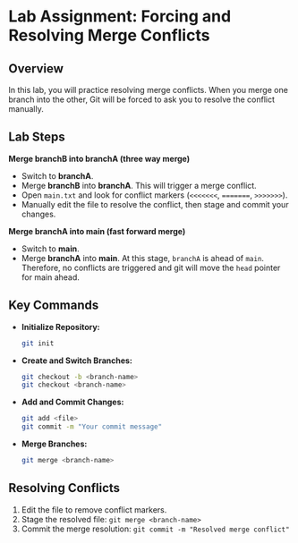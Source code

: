 # Lab Assignment: Forcing and Resolving Merge Conflicts

## Overview

In this lab, you will practice resolving merge conflicts. When you merge one branch into the other, Git will be forced to ask you to resolve the conflict manually.

## Lab Steps

**Merge branchB into branchA (three way merge)**
   - Switch to **branchA**.
   - Merge **branchB** into **branchA**. This will trigger a merge conflict.
   - Open `main.txt` and look for conflict markers (`<<<<<<<`, `=======`, `>>>>>>>`).
   - Manually edit the file to resolve the conflict, then stage and commit your changes.

**Merge branchA into main (fast forward merge)**
   - Switch to **main**.
   - Merge **branchA** into **main**. At this stage, `branchA` is ahead of `main`. Therefore, no conflicts are triggered and git will move the `head` pointer for main ahead.

## Key Commands

- **Initialize Repository:**
  ```bash
  git init
  ```

- **Create and Switch Branches:**
  ```bash
  git checkout -b <branch-name>
  git checkout <branch-name>
  ```

- **Add and Commit Changes:**
  ```bash
  git add <file>
  git commit -m "Your commit message"
  ```
  
- **Merge Branches:**
  ```bash
  git merge <branch-name>
  ```
  
## Resolving Conflicts

1. Edit the file to remove conflict markers.
2. Stage the resolved file: `git merge <branch-name>`
3. Commit the merge resolution: `git commit -m "Resolved merge conflict"`